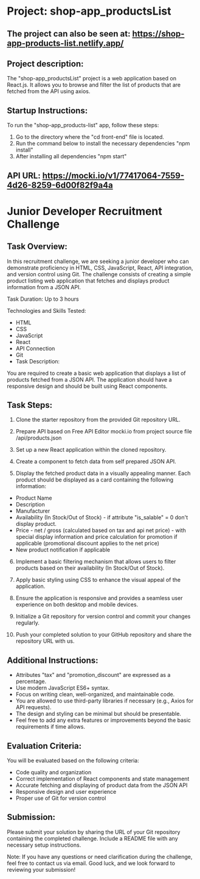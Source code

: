 # Project: shop-app_productsList

## The project can also be seen at: https://shop-app-products-list.netlify.app/

## Project description:
The "shop-app_productsList" project is a web application based on React.js. It allows you to browse and filter the list of products that are fetched from the API using axios.

## Startup Instructions:

To run the "shop-app_products-list" app, follow these steps:

1. Go to the directory where the "cd front-end" file is located.
2. Run the command below to install the necessary dependencies "npm install"
3. After installing all dependencies "npm start"

## API URL: https://mocki.io/v1/77417064-7559-4d26-8259-6d00f82f9a4a





# Junior Developer Recruitment Challenge

## Task Overview:

In this recruitment challenge, we are seeking a junior developer who can demonstrate proficiency in HTML, CSS, JavaScript, React, API integration, and version control using Git. The challenge consists of creating a simple product listing web application that fetches and displays product information from a JSON API.

Task Duration: Up to 3 hours

Technologies and Skills Tested:

- HTML
- CSS
- JavaScript
- React
- API Connection
- Git
- Task Description:

You are required to create a basic web application that displays a list of products fetched from a JSON API. The application should have a responsive design and should be built using React components.

## Task Steps:

1. Clone the starter repository from the provided Git repository URL.

2. Prepare API based on Free API Editor mocki.io from project source file /api/products.json

3. Set up a new React application within the cloned repository.

4. Create a component to fetch data from self prepared JSON API.

5. Display the fetched product data in a visually appealing manner. Each product should be displayed as a card containing the following information:

- Product Name
- Description
- Manufacturer
- Availability (In Stock/Out of Stock) - if attribute "is_salable" = 0 don't display product.
- Price - net / gross (calculated based on tax and api net price) - with special display information and price calculation for promotion if applicable (promotional discount applies to the net price)
- New product notification if applicable

6. Implement a basic filtering mechanism that allows users to filter products based on their availability (In Stock/Out of Stock).

7. Apply basic styling using CSS to enhance the visual appeal of the application.

8. Ensure the application is responsive and provides a seamless user experience on both desktop and mobile devices.

9. Initialize a Git repository for version control and commit your changes regularly.

10. Push your completed solution to your GitHub repository and share the repository URL with us.

## Additional Instructions:

- Attributes "tax" and "promotion_discount" are expressed as a percentage.
- Use modern JavaScript ES6+ syntax.
- Focus on writing clean, well-organized, and maintainable code.
- You are allowed to use third-party libraries if necessary (e.g., Axios for API requests).
- The design and styling can be minimal but should be presentable.
- Feel free to add any extra features or improvements beyond the basic requirements if time allows.

## Evaluation Criteria:

You will be evaluated based on the following criteria:

- Code quality and organization
- Correct implementation of React components and state management
- Accurate fetching and displaying of product data from the JSON API
- Responsive design and user experience
- Proper use of Git for version control

## Submission:

Please submit your solution by sharing the URL of your Git repository containing the completed challenge. Include a README file with any necessary setup instructions.

Note: If you have any questions or need clarification during the challenge, feel free to contact us via email. Good luck, and we look forward to reviewing your submission!
